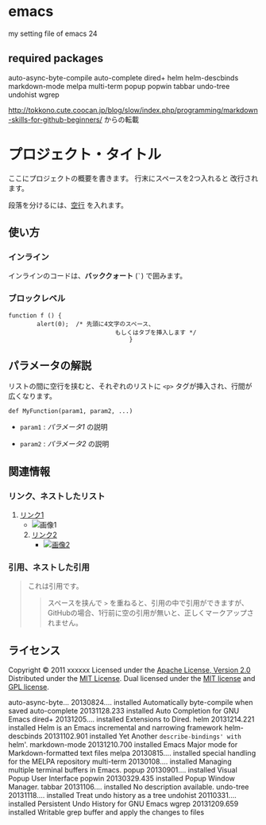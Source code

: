 emacs
=====

my setting file of emacs 24

required packages
-----
auto-async-byte-compile 
auto-complete
dired+
helm
helm-descbinds
markdown-mode
melpa
multi-term
popup
popwin
tabbar
undo-tree
undohist
wgrep



http://tokkono.cute.coocan.jp/blog/slow/index.php/programming/markdown-skills-for-github-beginners/
からの転載


プロジェクト・タイトル
======================
ここにプロジェクトの概要を書きます。
行末にスペースを2つ入れると
改行されます。

段落を分けるには、[空行](http://example.com/) を入れます。

使い方
------
### インライン ###
インラインのコードは、**バッククォート** (`` ` ``) で囲みます。

### ブロックレベル ###
    function f () {
            alert(0);  /* 先頭に4文字のスペース、
                                  もしくはタブを挿入します */
                                      }

パラメータの解説
----------------
リストの間に空行を挟むと、それぞれのリストに `<p>` タグが挿入され、行間が
広くなります。

    def MyFunction(param1, param2, ...)

+   `param1` :
    _パラメータ1_ の説明

+   `param2` :
    _パラメータ2_ の説明

関連情報
--------
### リンク、ネストしたリスト
1. [リンク1](http://example.com/ "リンクのタイトル")
    * ![画像1](http://github.com/unicorn.png "画像のタイトル")
    2. [リンク2][link]
        - [![画像2][image]](https://github.com/)

  [link]: http://example.com/ "インデックス型のリンク"
    [image]: http://github.com/github.png "インデックス型の画像"

### 引用、ネストした引用
> これは引用です。
>
> > スペースを挟んで `>` を重ねると、引用の中で引用ができますが、
> > GitHubの場合、1行前に空の引用が無いと、正しくマークアップされません。

ライセンス
----------
Copyright &copy; 2011 xxxxxx
Licensed under the [Apache License, Version 2.0][Apache]
Distributed under the [MIT License][mit].
Dual licensed under the [MIT license][MIT] and [GPL license][GPL].

[Apache]: http://www.apache.org/licenses/LICENSE-2.0
[MIT]: http://www.opensource.org/licenses/mit-license.php
[GPL]: http://www.gnu.org/licenses/gpl.html


  auto-async-byte... 20130824.... installed  Automatically byte-compile when saved
  auto-complete      20131128.233 installed  Auto Completion for GNU Emacs
  dired+             20131205.... installed  Extensions to Dired.
  helm               20131214.221 installed  Helm is an Emacs incremental and narrowing framework
  helm-descbinds     20131102.901 installed  Yet Another `describe-bindings' with `helm'.
  markdown-mode      20131210.700 installed  Emacs Major mode for Markdown-formatted text files
  melpa              20130815.... installed  special handling for the MELPA repository
  multi-term         20130108.... installed  Managing multiple terminal buffers in Emacs.
  popup              20130901.... installed  Visual Popup User Interface
  popwin             20130329.435 installed  Popup Window Manager.
  tabbar             20131106.... installed  No description available.
  undo-tree          20131118.... installed  Treat undo history as a tree
  undohist           20110331.... installed  Persistent Undo History for GNU Emacs
  wgrep              20131209.659 installed  Writable grep buffer and apply the changes to files
